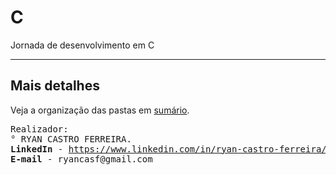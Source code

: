 # C
Jornada de desenvolvimento em C

***

## Mais detalhes
Veja a organização das pastas em [sumário](DIRECTORY.md).

<pre>
Realizador:
° RYAN CASTRO FERREIRA.
<b>LinkedIn</b> - <a href="https://www.linkedin.com/in/ryan-castro-ferreira">https://www.linkedin.com/in/ryan-castro-ferreira/</a>
<b>E-mail</b> - ryancasf@gmail.com
</pre>
